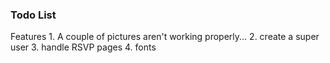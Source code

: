 ### Todo List

Features
    1. A couple of pictures aren't working properly...
    2. create a super user
    3. handle RSVP pages
    4. fonts

